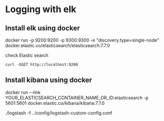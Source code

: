 # Logging with elk

## Install elk using docker
docker run -p 9200:9200 -p 9300:9300 -e "discovery.type=single-node" docker.elastic.co/elasticsearch/elasticsearch:7.7.0

check Elastic search
```
curl -XGET http://localhost:9200
```

## Install kibana using docker
docker run --link YOUR_ELASTICSEARCH_CONTAINER_NAME_OR_ID:elasticsearch -p 5601:5601 docker.elastic.co/kibana/kibana:7.7.0

./logstash -f ../config/logstash-custom-config.conf

